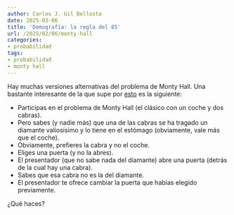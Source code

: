 ```yaml
---
author: Carlos J. Gil Bellosta
date: 2025-03-06
title: 'Demografía: la regla del 85'
url: /2025/02/06/monty-hall
categories:
- probabilidad
tags:
- probabilidad
- monty hall
---
```


Hay muchas versiones alternativas del problema de Monty Hall. Una bastante interesante de la que supe por [esto](https://www.astralcodexten.com/p/links-for-january-2025) es la siguiente:

- Participas en el problema de Monty Hall (el clásico con un coche y dos cabras).
- Pero sabes (y nadie más) que una de las cabras se ha tragado un diamante valiosísimo y lo tiene en el estómago (obviamente, vale más que el coche).
- Obviamente, prefieres la cabra y no el coche.
- Eliges una puerta (y no la abres).
- El presentador (que no sabe nada del diamante) abre una puerta (detrás de la cual hay una cabra).
- Sabes que esa cabra no es la del diamante.
- El presentador te ofrece cambiar la puerta que habías elegido previamente.

¿Qué haces?